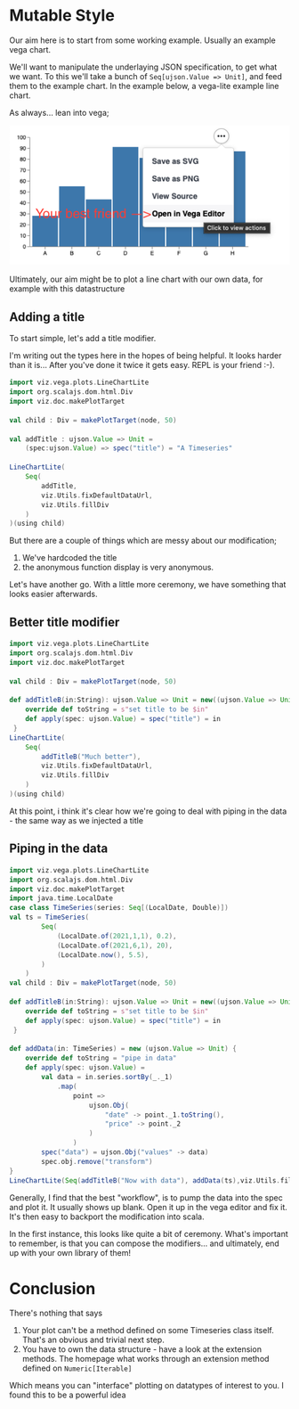 # Mutable Style

Our aim here is to start from some working example. Usually an example vega chart. 

We'll want to manipulate the underlaying JSON specification, to get what we want. To this we'll take a bunch of ```Seq[ujson.Value => Unit]```, and feed them to the example chart. In the example below, a vega-lite example line chart. 

As always... lean into vega;

![The Vega Editor](../assets/vegaEditor.png)

Ultimately, our aim might be to plot a line chart with our own data, for example with this datastructure

## Adding a title
To start simple, let's add a title modifier. 

I'm writing out the types here in the hopes of being helpful. It looks harder than it is... After you've done it twice it gets easy. REPL is your friend :-).

```scala mdoc:js
import viz.vega.plots.LineChartLite
import org.scalajs.dom.html.Div
import viz.doc.makePlotTarget

val child : Div = makePlotTarget(node, 50)

val addTitle : ujson.Value => Unit = 
    (spec:ujson.Value) => spec("title") = "A Timeseries"

LineChartLite(
    Seq(
        addTitle, 
        viz.Utils.fixDefaultDataUrl, 
        viz.Utils.fillDiv 
    )
)(using child)
```

But there are a couple of things which are messy about our modification;
1. We've hardcoded the title
2. the anonymous function display is very anonymous. 

Let's have another go. With a little more ceremony, we have something that looks easier afterwards.

## Better title modifier

```scala mdoc:js
import viz.vega.plots.LineChartLite
import org.scalajs.dom.html.Div
import viz.doc.makePlotTarget

val child : Div = makePlotTarget(node, 50)

def addTitleB(in:String): ujson.Value => Unit = new((ujson.Value => Unit)) {
    override def toString = s"set title to be $in"
    def apply(spec: ujson.Value) = spec("title") = in
 }
LineChartLite(
    Seq(
        addTitleB("Much better"), 
        viz.Utils.fixDefaultDataUrl,
        viz.Utils.fillDiv 
    )
)(using child)
```

At this point, i think it's clear how we're going to deal with piping in the data - the same way as we injected a title

## Piping in the data

```scala mdoc:js
import viz.vega.plots.LineChartLite
import org.scalajs.dom.html.Div
import viz.doc.makePlotTarget
import java.time.LocalDate
case class TimeSeries(series: Seq[(LocalDate, Double)])
val ts = TimeSeries(
        Seq(            
            (LocalDate.of(2021,1,1), 0.2), 
            (LocalDate.of(2021,6,1), 20),
            (LocalDate.now(), 5.5), 
        )
    )
val child : Div = makePlotTarget(node, 50)

def addTitleB(in:String): ujson.Value => Unit = new((ujson.Value => Unit)) {
    override def toString = s"set title to be $in"
    def apply(spec: ujson.Value) = spec("title") = in
 }

def addData(in: TimeSeries) = new (ujson.Value => Unit) {
    override def toString = "pipe in data" 
    def apply(spec: ujson.Value) =    
        val data = in.series.sortBy(_._1)
            .map(
                point => 
                    ujson.Obj(
                        "date" -> point._1.toString(), 
                        "price" -> point._2
                    )
                )
        spec("data") = ujson.Obj("values" -> data)
        spec.obj.remove("transform")
}
LineChartLite(Seq(addTitleB("Now with data"), addData(ts),viz.Utils.fillDiv ))(using child)
```

Generally, I find that the best "workflow", is to pump the data into the spec and plot it. It usually shows up blank. Open it up in the vega editor and fix it. It's then easy to backport the modification into scala. 

In the first instance, this looks like quite a bit of ceremony. What's important to remember, is that you can compose the modifiers... and ultimately, end up with your own library of them!

# Conclusion
There's nothing that says 

1. Your plot can't be a method defined on some Timeseries class itself. That's an obvious and trivial next step.
1. You have to own the data structure - have a look at the extension methods. The homepage what works through an extension method defined on ```Numeric[Iterable]```

Which means you can "interface" plotting on datatypes of interest to you. I found this to be a powerful idea